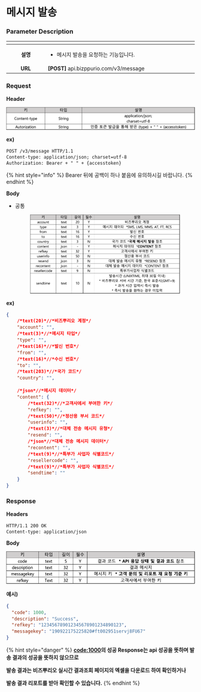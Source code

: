 # 메시지 발송

### Parameter Description

<table data-header-hidden><thead><tr><th width="150" align="center"></th><th width="555.3333333333333"></th></tr></thead><tbody><tr><td align="center"><strong>설명</strong> </td><td><ul><li>메시지 발송을 요청하는 기능입니다.</li></ul></td></tr><tr><td align="center"><strong>URL</strong></td><td><strong>[POST]</strong> api.bizppurio.com/v3/message</td></tr></tbody></table>

### Request

**Header**&#x20;

![](<../.gitbook/assets/image (16) (1) (1).png>)

**ex)**

```http
POST /v3/message HTTP/1.1
Content-type: application/json; charset=utf-8
Authorization: Bearer + " " + {accesstoken}
```

{% hint style="info" %}
Bearer 뒤에 공백이 하나 붙음에 유의하시길 바랍니다.
{% endhint %}

**Body**

*   공통

    <figure><img src="../.gitbook/assets/image.png" alt=""><figcaption></figcaption></figure>

**ex)**

```json
{
    /*text(20)*//*비즈뿌리오 계정*/
    "account": "",
    /*text(3)*//*메시지 타입*/
    "type": "",
    /*text(16)*//*발신 번호*/
    "from": "",
    /*text(16)*//*수신 번호*/
    "to": "",
    /*text(203)*//*국가 코드*/
    "country": "",
    
    /*json*//*메시지 데이터*/
    "content": {
        /*text(32)*//*고객사에서 부여한 키*/
        "refkey": "",
        /*text(50)*//*정산용 부서 코드*/
        "userinfo": "",
        /*text(3)*//*대체 전송 메시지 유형*/
        "resend": "",
        /*json*//*대체 전송 메시지 데이터*/
        "recontent": "",
        /*text(9)*//*특부가 사업자 식별코드*/
        "resellercode": "",
        /*text(9)*//*특부가 사업자 식별코드*/
        "sendtime": ""
    }
}
```



### Response

**Headers**

```http
HTTP/1.1 200 OK
Content-type: application/json
```

**Body**

![](<../.gitbook/assets/image (26) (1) (1).png>)

**예시)**

```json
{
  "code": 1000,
  "description": "Success",
  "refkey": "123456789012345678901234890123",
  "messagekey": "190922175225820#ft002951servj8FU67"
}
```



{% hint style="danger" %}
[**code:1000**](https://biztech.gitbook.io/bizclient/)**의 성공 Response는 api 성공을 뜻하며 발송 결과의 성공을 뜻하지 않으므로**

**발송 결과는 비즈뿌리오 실시간 결과조회 페이지의 엑셀을 다운로드 하여 확인하거나**

**발송 결과 리포트를 받아 확인할 수 있습니다.**
{% endhint %}



